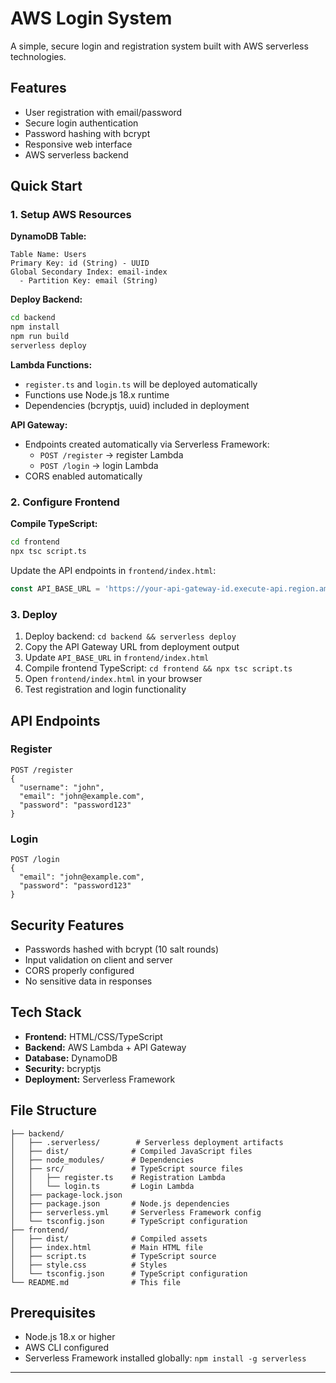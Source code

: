 # AWS Login System

A simple, secure login and registration system built with AWS serverless technologies.

## Features

- User registration with email/password
- Secure login authentication
- Password hashing with bcrypt
- Responsive web interface
- AWS serverless backend

## Quick Start

### 1. Setup AWS Resources

**DynamoDB Table:**
```
Table Name: Users
Primary Key: id (String) - UUID
Global Secondary Index: email-index
  - Partition Key: email (String)
```

**Deploy Backend:**
```bash
cd backend
npm install
npm run build
serverless deploy
```

**Lambda Functions:**
- `register.ts` and `login.ts` will be deployed automatically
- Functions use Node.js 18.x runtime
- Dependencies (bcryptjs, uuid) included in deployment

**API Gateway:**
- Endpoints created automatically via Serverless Framework:
  - `POST /register` → register Lambda
  - `POST /login` → login Lambda
- CORS enabled automatically

### 2. Configure Frontend

**Compile TypeScript:**
```bash
cd frontend
npx tsc script.ts
```

Update the API endpoints in `frontend/index.html`:
```javascript
const API_BASE_URL = 'https://your-api-gateway-id.execute-api.region.amazonaws.com/prod';
```

### 3. Deploy

1. Deploy backend: `cd backend && serverless deploy`
2. Copy the API Gateway URL from deployment output
3. Update `API_BASE_URL` in `frontend/index.html`
4. Compile frontend TypeScript: `cd frontend && npx tsc script.ts`
5. Open `frontend/index.html` in your browser
6. Test registration and login functionality

## API Endpoints

### Register
```
POST /register
{
  "username": "john",
  "email": "john@example.com", 
  "password": "password123"
}
```

### Login
```
POST /login
{
  "email": "john@example.com",
  "password": "password123"
}
```

## Security Features

- Passwords hashed with bcrypt (10 salt rounds)
- Input validation on client and server
- CORS properly configured
- No sensitive data in responses

## Tech Stack

- **Frontend:** HTML/CSS/TypeScript
- **Backend:** AWS Lambda + API Gateway
- **Database:** DynamoDB
- **Security:** bcryptjs
- **Deployment:** Serverless Framework

## File Structure

```
├── backend/
│   ├── .serverless/        # Serverless deployment artifacts
│   ├── dist/              # Compiled JavaScript files
│   ├── node_modules/      # Dependencies
│   ├── src/               # TypeScript source files
│   │   ├── register.ts    # Registration Lambda
│   │   └── login.ts       # Login Lambda
│   ├── package-lock.json
│   ├── package.json       # Node.js dependencies
│   ├── serverless.yml     # Serverless Framework config
│   └── tsconfig.json      # TypeScript configuration
├── frontend/
│   ├── dist/              # Compiled assets
│   ├── index.html         # Main HTML file
│   ├── script.ts          # TypeScript source
│   ├── style.css          # Styles
│   └── tsconfig.json      # TypeScript configuration
└── README.md              # This file
```



## Prerequisites

- Node.js 18.x or higher
- AWS CLI configured
- Serverless Framework installed globally: `npm install -g serverless`

---
